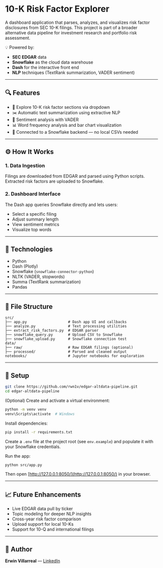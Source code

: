 # 10-K Risk Factor Explorer

A dashboard application that parses, analyzes, and visualizes risk factor disclosures from SEC 10-K filings. This project is part of a broader alternative data pipeline for investment research and portfolio risk assessment.

💡 Powered by:
- **SEC EDGAR** data
- **Snowflake** as the cloud data warehouse
- **Dash** for the interactive front end
- **NLP** techniques (TextRank summarization, VADER sentiment)

---

## 🔍 Features

- 📁 Explore 10-K risk factor sections via dropdown
- ✂️ Automatic text summarization using extractive NLP
- 🧠 Sentiment analysis with VADER
- 📊 Word frequency analysis and bar chart visualization
- 🧵 Connected to a Snowflake backend — no local CSVs needed

---

## ⚙️ How It Works

### 1. Data Ingestion
Filings are downloaded from EDGAR and parsed using Python scripts. Extracted risk factors are uploaded to Snowflake.

### 2. Dashboard Interface
The Dash app queries Snowflake directly and lets users:
- Select a specific filing
- Adjust summary length
- View sentiment metrics
- Visualize top words

---

## 🧰 Technologies

- Python
- Dash (Plotly)
- Snowflake (`snowflake-connector-python`)
- NLTK (VADER, stopwords)
- Summa (TextRank summarization)
- Pandas

---

## 📁 File Structure

```
src/
├── app.py                   # Dash app UI and callbacks
├── analyze.py               # Text processing utilities
├── extract_risk_factors.py  # EDGAR parser
├── snowflake_query.py       # Upload CSV to Snowflake
├── snowflake_upload.py      # Snowflake connection test
data/
├── raw/                     # Raw EDGAR filings (optional)
├── processed/               # Parsed and cleaned output
notebooks/                   # Jupyter notebooks for exploration
```

---

## 🚀 Setup

```bash
git clone https://github.com/rwn1v/edgar-altdata-pipeline.git
cd edgar-altdata-pipeline
```

(Optional) Create and activate a virtual environment:

```bash
python -m venv venv
venv\Scripts\activate  # Windows
```

Install dependencies:

```bash
pip install -r requirements.txt
```

Create a `.env` file at the project root (see `env.example`) and populate it with your Snowflake credentials.

Run the app:

```bash
python src/app.py
```

Then open [http://127.0.0.1:8050/](http://127.0.0.1:8050/) in your browser.

---

## 📈 Future Enhancements

- Live EDGAR data pull by ticker
- Topic modeling for deeper NLP insights
- Cross-year risk factor comparison
- Upload support for local 10-Ks
- Support for 10-Q and international filings

---

## 👤 Author

**Erwin Villarreal** — [LinkedIn](https://www.linkedin.com/in/erwin-villarreal/)
